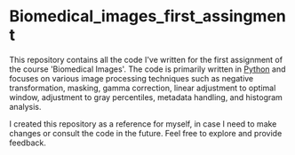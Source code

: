 # Biomedical_images_first_assingment

This repository contains all the code I've written for the first assignment of the course 'Biomedical Images'. The code is primarily written in [Python](https://www.python.org/) and focuses on various image processing techniques such as negative transformation, masking, gamma correction, linear adjustment to optimal window, adjustment to gray percentiles, metadata handling, and histogram analysis.

I created this repository as a reference for myself, in case I need to make changes or consult the code in the future. Feel free to explore and provide feedback.

